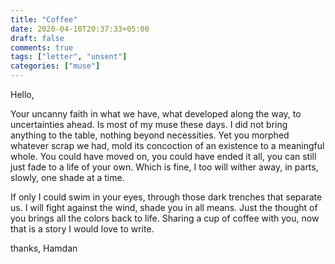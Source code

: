 ```yaml
---
title: "Coffee"
date: 2020-04-10T20:37:33+05:00
draft: false
comments: true
tags: ["letter", "unsent"]
categories: ["muse"]
---
```


Hello, 

Your uncanny faith in what we have, what developed along the way, to uncertainties ahead. Is most of my muse these days. I did not bring anything to the table, nothing beyond necessities. Yet you morphed whatever scrap we had, mold its concoction of an existence to a meaningful whole. You could have moved on, you could have ended it all, you can still just fade to a life of your own. Which is fine, I too will wither away, in parts, slowly, one shade at a time. 

If only I could swim in your eyes, through those dark trenches that separate us. I will fight against the wind, shade you in all means. Just the thought of you brings all the colors back to life. Sharing a cup of coffee with you, now that is a story I would love to write. 

thanks,
Hamdan

